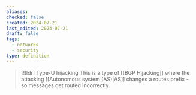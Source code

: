 ```yaml
---
aliases: 
checked: false
created: 2024-07-21
last_edited: 2024-07-21
draft: false
tags:
  - networks
  - security
type: definition
---
```

>[!tldr] Type-U hijacking
> This is a type of [[BGP Hijacking]] where the attacking [[Autonomous system (AS)|AS]] changes a routes prefix - so messages get routed incorrectly.

